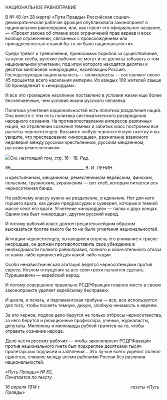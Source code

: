 НАЦИОНАЛЬНОЕ РАВНОПРАВИЕ

В № 48 (от 28 марта) «Пути Правды» Российская социал-демократическая рабочая фракция опубликовала законопроект о национальном равноправии, или, как гласит его официальное название, — «Проект закона об отмене всех ограничений прав евреев и всех вообще ограничений, связанных с происхождением или принадлежностью к какой бы то ни было национальности» .

Среди тревог и треволнений, приносимых борьбой за существование, за кусок хлеба, русские рабочие не могут и не должны забывать о том национальном угнетении, под игом которого находятся десятки и десятки миллионов «инородцев», населяющих Рос­сию. Господствующая национальность — великороссы — составляют около 45 процен­тов всего населения империи. Из каждых 100 жителей свыше 50 принадлежат к «ино­родцам».

И все это громадное население поставлено в условия жизни еще более бесчеловеч­ные, чем условия жизни русского человека.

Политика угнетения национальностей есть политика _разделения_ наций. Она вместе с тем есть политика систематического _развращения_ народного сознания. На противопос­тавлении интересов различных наций, на отравлении сознания темных и забитых масс построены все расчеты черносотенцев. Возьмите любую черносотенную газетку и вы увидите, что преследование «инородцев», разжигание взаимного недоверия между рус­ским крестьянином, русским мещанином, русским ремесленником

![](file:///C:/Users/bot32/AppData/Local/Temp/msohtmlclip1/01/clip_image001.png)См. настоящий том, стр. 16—18. _Ред._

  

86_____________________________________ В. И. ЛЕНИН

и крестьянином, мещанином, ремесленником еврейским, финским, польским, грузин­ским, украинским — вот хлеб, которым питается вся черносотенная банда.

Но рабочему классу нужно _не разделение, а единение._ Нет для него горшего врага, как дикие предрассудки и суеверия, которые в темной массе сеют его враги. Угнетение «инородцев» — палка о двух концах. Одним она бьет «инородца», другим русский на­род.

И потому рабочий класс должен решительнейшим образом высказаться против како­го бы то ни было угнетения национальностей.

Агитации черносотенцев, пытающихся отвлечь его внимание к травле инородцев, он должен противопоставить свое убеждение в необходимости полного равноправия, пол­ного и окончательного отказа от каких-либо привилегий для какой-либо нации.

Особо ненавистническая агитация ведется черносотенцами против евреев. Козлом отпущения за все свои грехи пытаются сделать Пуришкевичи — еврейский народ.

И потому совершенно правильно РСДРФракция главное место в своем законопроек­те уделяет _еврейскому_ бесправию.

И школа, и печать, и парламентская трибуна — все, все используется для того, что­бы посеять темную, дикую, злобную ненависть к евреям.

За это черное, подлое дело берутся не только отбросы черносотенства, за него берут­ся и реакционные профессора, ученые, журналисты, депутаты. Миллионы и миллиарды рублей тратятся на то, чтобы отравить сознание народа.

Дело чести _русских_ рабочих — чтобы законопроект РСДРФракции против нацио­нального гнета был подкреплен десятками тысяч пролетарских подписей и заявлений... Это лучше всего укрепит _полное_ единство, слияние между всеми рабочими России без различия национальностей.

_«Путь Правды» № 62,                                                                     Печатается по тексту_

_16 апреля 1914 г.                                                                         газеты «Путь Правды»_
